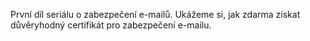 <!-- dcterms:identifier = aspnetcz#374 -->
<!-- dcterms:title = Návod: Bezplatné získání důvěryhodného certifikátu pro e-mail od InstantSSL -->
<!-- dcterms:abstract = První díl seriálu o zabezpečení e-mailů. Ukážeme si, jak zdarma získat důvěryhodný certifikát pro zabezpečení e-mailu. -->
<!-- np9:categoryId = 2 -->
<!-- x4w:category = Bezpečnost -->
<!-- np9:authorId = 1 -->
<!-- np9:authorEmail = michal.valasek@altairis.cz -->
<!-- dcterms:creator = Michal Altair Valášek -->
<!-- dcterms:created = 2012-03-15T09:05:04.223+01:00 -->
<!-- dcterms:dateAccepted = 2012-03-15T08:00:00+01:00 -->
<!-- x4w:alternateUrl = http://www.secpublica.cz/articles/6-navod-bezplatne-ziskani-duveryhodneho-certifikatu-pro-e-mail-od-instantssl -->
<!-- x4w:pictureWidth = 150 -->
<!-- x4w:pictureHeight = 150 -->
<!-- x4w:pictureUrl = /perex-pictures/20120315-navod-bezplatne-ziskani-duveryhodneho-certifikatu-pro-e-mail-od-instantssl.png -->

První díl seriálu o zabezpečení e-mailů. Ukážeme si, jak zdarma získat důvěryhodný certifikát pro zabezpečení e-mailu.